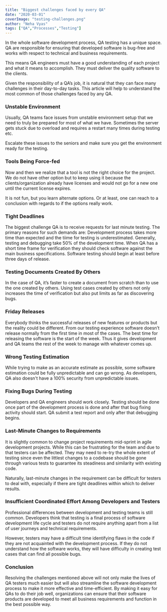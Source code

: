 ```yaml
---
title: "Biggest challenges faced by every QA"
date: "2020-03-01"
coverImage: "testing-challenges.png"
author: "Neha Vyas"
tags: ["QA","Processes","Testing"]
---
```


In the whole software development process, QA testing has a unique space. QA are responsible for ensuring that developed software is bug-free and works with respect to technical and business requirements.

This means QA engineers must have a good understanding of each project and what it means to accomplish. They must deliver the quality software to the clients.

Given the responsibility of a QA’s job, it is natural that they can face many challenges in their day-to-day tasks. This article will help to understand the most common of those challenges faced by any QA.

### Unstable Environment

Usually, QA teams face issues from unstable environment setup that we need to truly be prepared for most of what we have.
Sometimes the server gets stuck due to overload and requires a restart many times during testing etc.

Escalate these issues to the seniors and make sure you get the environment ready for the testing.

### Tools Being Force-fed

Now and then we realize that a tool is not the right choice for the project. We do not have other option but to keep using it because the clients/organization already have licenses and would not go for a new one until the current license expires.

It is not fun, but you learn alternate options. Or at least, one can reach to a conclusion with regards to if the options really work.

### Tight Deadlines

The biggest challenge QA is to receive requests for last minute testing. The primary reasons for such demands are: Development process takes more time than expected and the tiime for testing is underestimated. Generally, testing and debugging take 50% of the development time. When QA has a short time frame for verification they should check software against the main business specifications. Software testing should begin at least before three days of release.  

### Testing Documents Created By Others

In the case of QA, it’s faster to create a document from scratch than to use the one created by others. Using test cases created by others not only increases the time of verification but also put limits as far as discovering bugs.

### Friday Releases

Everybody thinks the successful releases of new features or products but the reality could be different. From our testing experience software doesn’t release normally from the first time in most of the cases. The best time for releasing the software is the start of the week. Thus it gives development and QA teams the rest of the week to manage with whatever comes up.  

### Wrong Testing Estimation

While trying to make as an accurate estimate as possible, some software estimation could be fully unpredictable and can go wrong. As developers, QA also doesn't have a 100% security from unpredictable issues.

### Fixing Bugs During Testing

Developers and QA engineers should work closely. Testing should be done once part of the development process is done and after that bug fixing activity should start. QA submit a test report and only after that debugging begins.

### Last-Minute Changes to Requirements

It is slightly common to change project requirements mid-sprint in agile development projects. While this can be frustrating for the team and due to that testers can be affected. They may need to re-try the whole extent of testing since even the littlest changes to a codebase should be gone through various tests to guarantee its steadiness and similarity with existing code.

Naturally, last-minute changes in the requirement can be difficult for testers to deal with, especially if there are tight deadlines within which to deliver results.

### Insufficient Coordinated Effort Among Developers and Testers

Professional differences between development and testing teams is still common. Developers think that testing is a final process of software development life cycle and testers do not require anything apart from a list of user journeys and technical requirements.

However, testers may have a difficult time identifying flaws in the code if they are not acquainted with the development process. If they do not understand how the software works, they will have difficulty in creating test cases that can find all possible bugs.
  

### Conclusion

Resolving the challenges mentioned above will not only make the lives of QA testers much easier but will also streamline the software development process to make it more effective and time-efficient. By making it easy for QAs to do their job well, organizations can ensure that their software products are developed to meet all business requirements and function in the best possible way.